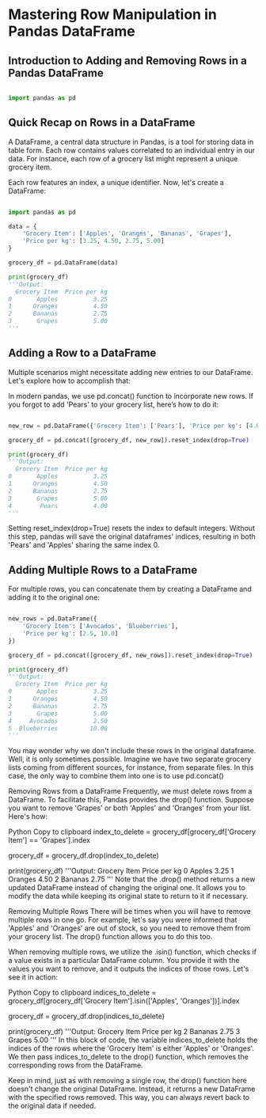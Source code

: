 # Mastering Row Manipulation in Pandas DataFrame

## Introduction to Adding and Removing Rows in a Pandas DataFrame

```Python

import pandas as pd
```

## Quick Recap on Rows in a DataFrame

A DataFrame, a central data structure in Pandas, is a tool for storing data in table form. Each row contains values correlated to an individual entry in our data. For instance, each row of a grocery list might represent a unique grocery item.

Each row features an index, a unique identifier. Now, let's create a DataFrame:

```Python

import pandas as pd

data = {
    'Grocery Item': ['Apples', 'Oranges', 'Bananas', 'Grapes'],
    'Price per kg': [3.25, 4.50, 2.75, 5.00]
}

grocery_df = pd.DataFrame(data)

print(grocery_df)
'''Output:
  Grocery Item  Price per kg
0       Apples          3.25
1      Oranges          4.50
2      Bananas          2.75
3       Grapes          5.00
'''
```

## Adding a Row to a DataFrame

Multiple scenarios might necessitate adding new entries to our DataFrame. Let's explore how to accomplish that:

In modern pandas, we use pd.concat() function to incorporate new rows. If you forgot to add 'Pears' to your grocery list, here’s how to do it:

```Python

new_row = pd.DataFrame({'Grocery Item': ['Pears'], 'Price per kg': [4.00]})

grocery_df = pd.concat([grocery_df, new_row]).reset_index(drop=True)

print(grocery_df)
'''Output:
  Grocery Item  Price per kg
0       Apples          3.25
1      Oranges          4.50
2      Bananas          2.75
3       Grapes          5.00
4        Pears          4.00
'''
```
Setting reset_index(drop=True) resets the index to default integers. Without this step, pandas will save the original dataframes' indices, resulting in both 'Pears' and 'Apples' sharing the same index 0.

## Adding Multiple Rows to a DataFrame
For multiple rows, you can concatenate them by creating a DataFrame and adding it to the original one:

```Python

new_rows = pd.DataFrame({
    'Grocery Item': ['Avocados', 'Blueberries'],
    'Price per kg': [2.5, 10.0]
})

grocery_df = pd.concat([grocery_df, new_rows]).reset_index(drop=True)

print(grocery_df)
'''Output:
  Grocery Item  Price per kg
0       Apples          3.25
1      Oranges          4.50
2      Bananas          2.75
3       Grapes          5.00
4     Avocados          2.50
5  Blueberries         10.00
'''
```
You may wonder why we don't include these rows in the original dataframe. Well, it is only sometimes possible. Imagine we have two separate grocery lists coming from different sources, for instance, from separate files. In this case, the only way to combine them into one is to use pd.concat()

Removing Rows from a DataFrame
Frequently, we must delete rows from a DataFrame. To facilitate this, Pandas provides the drop() function. Suppose you want to remove 'Grapes' or both 'Apples' and 'Oranges' from your list. Here's how:

Python
Copy to clipboard
index_to_delete = grocery_df[grocery_df['Grocery Item'] == 'Grapes'].index

grocery_df = grocery_df.drop(index_to_delete)

print(grocery_df)
'''Output:
  Grocery Item  Price per kg
0       Apples          3.25
1      Oranges          4.50
2      Bananas          2.75
'''
Note that the .drop() method returns a new updated DataFrame instead of changing the original one. It allows you to modify the data while keeping its original state to return to it if necessary.

Removing Multiple Rows
There will be times when you will have to remove multiple rows in one go. For example, let's say you were informed that 'Apples' and 'Oranges' are out of stock, so you need to remove them from your grocery list. The drop() function allows you to do this too.

When removing multiple rows, we utilize the .isin() function, which checks if a value exists in a particular DataFrame column. You provide it with the values you want to remove, and it outputs the indices of those rows. Let's see it in action:

Python
Copy to clipboard
indices_to_delete = grocery_df[grocery_df['Grocery Item'].isin(['Apples', 'Oranges'])].index

grocery_df = grocery_df.drop(indices_to_delete)

print(grocery_df)
'''Output:
  Grocery Item  Price per kg
2      Bananas          2.75
3       Grapes          5.00
'''
In this block of code, the variable indices_to_delete holds the indices of the rows where the 'Grocery Item' is either 'Apples' or 'Oranges'. We then pass indices_to_delete to the drop() function, which removes the corresponding rows from the DataFrame.

Keep in mind, just as with removing a single row, the drop() function here doesn't change the original DataFrame. Instead, it returns a new DataFrame with the specified rows removed. This way, you can always revert back to the original data if needed.
